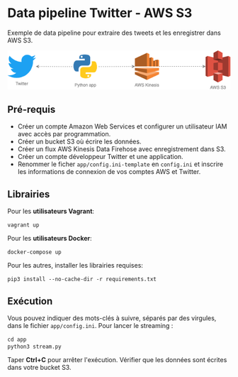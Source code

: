 # Data pipeline Twitter - AWS S3 

Exemple de data pipeline pour extraire des tweets et les enregistrer dans AWS S3.

![Twitter AWS S3 data pipeline](data-pipeline-01.png?raw=true "Twitter AWS S3 data pipeline")

## Pré-requis

- Créer un compte Amazon Web Services et configurer un utilisateur IAM avec accès par programmation.
- Créer un bucket S3 où écrire les données.
- Créer un flux AWS Kinesis Data Firehose avec enregistrement dans S3.
- Créer un compte développeur Twitter et une application.
- Renommer le ficher `app/config.ini-template` en `config.ini` et inscrire les informations de connexion de vos comptes AWS et Twitter.

## Librairies

Pour les **utilisateurs Vagrant**:

```
vagrant up
```

Pour les **utilisateurs Docker**:

```
docker-compose up
```

Pour les autres, installer les librairies requises:

```
pip3 install --no-cache-dir -r requirements.txt
```

## Exécution

Vous pouvez indiquer des mots-clés à suivre, séparés par des virgules, dans le fichier `app/config.ini`. Pour lancer le streaming :

```
cd app
python3 stream.py
```

Taper **Ctrl+C** pour arrêter l'exécution. Vérifier que les données sont écrites dans votre bucket S3.
